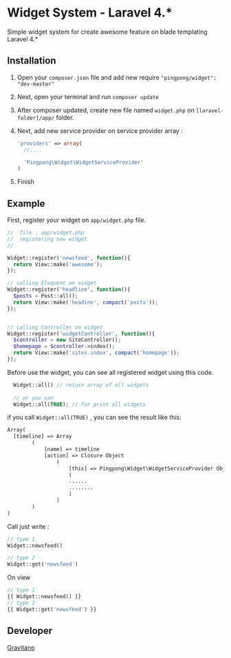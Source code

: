 Widget System - Laravel 4.*
======

Simple widget system for create awesome feature on blade templating Laravel 4.*

Installation
------------

1. Open your `composer.json` file and add new require `"pingpong/widget": "dev-master"`
2. Next, open your terminal and run `composer update`
3. After composer updated, create new file named `widget.php` on `[laravel-folder]/app/` folder.
4. Next, add new service provider on service provider array :
  
    ```php
    'providers' => array(
      //....

      'Pingpong\Widget\WidgetServiceProvider'
    )
    ```
    
5. Finish

Example
-------
First, register your widget on `app/widget.php` file.

  ```php
  //  file : app/widget.php
  //  registering new widget
  //
  
  Widget::register('newsfeed', function(){
    return View::make('awesome');
  });
  
  // calling Eloquent on widget
  Widget::register('headline', function(){
    $posts = Post::all();
    return View::make('headine', compact('posts'));
  });
  
  
  // calling Controller on widget
  Widget::register('widgetController', function(){
    $controller = new SiteController();
    $homepage = $controller->index();
    return View::make('sites.index', compact('homepage'));
  });
  ```
  
Before use the widget, you can see all registered widget using this code.

```php
  Widget::all() // return array of all widgets
  
  // or you can 
  Widget::all(TRUE); // for print all widgets 
```

if you call `Widget::all(TRUE)` , you can see the result like this:

```html
Array(
  [timeline] => Array
        (
            [name] => timeline
            [action] => Closure Object
                (
                    [this] => Pingpong\Widget\WidgetServiceProvider Object
                    (
                    ......
                    ........
                    )
                )
        )
)
```
  
  
Call just write :
  
  ```php
  // type 1
  Widget::newsfeed()
  
  // type 2
  Widget::get('newsfeed')
  ```
  
On view
  
  ```php
  // type 1
  {{ Widget::newsfeed() }}
  // type 2
  {{ Widget::get('newsfeed') }}
  ```

Developer
--------
[Gravitano](https://github.com/gravitano)
